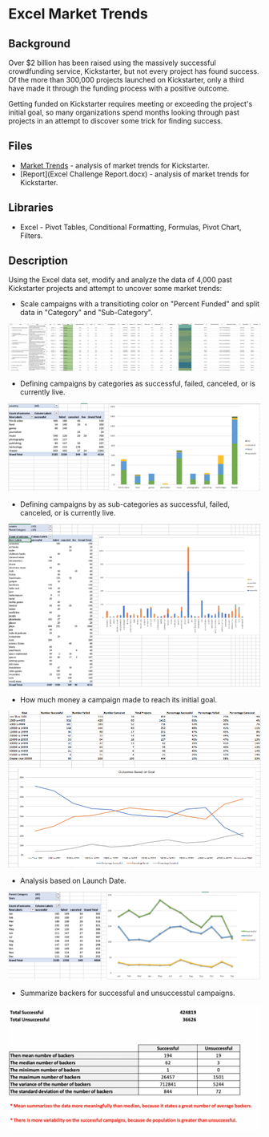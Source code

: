 # Excel Market Trends

## Background

Over $2 billion has been raised using the massively successful crowdfunding service, Kickstarter, but not every project has found success. Of the more than 300,000 projects launched on Kickstarter, only a third have made it through the funding process with a positive outcome.

Getting funded on Kickstarter requires meeting or exceeding the project's initial goal, so many organizations spend months looking through past projects in an attempt to discover some trick for finding success.

## Files
* [Market Trends](Resources/Excel_Challenge.xlsx) - analysis of market trends for Kickstarter.
* [Report](Excel Challenge Report.docx) - analysis of market trends for Kickstarter.

## Libraries
* Excel - Pivot Tables, Conditional Formatting, Formulas, Pivot Chart, Filters. 

## Description

Using the Excel data set, modify and analyze the data of 4,000 past Kickstarter projects and attempt to uncover some market trends:


* Scale campaigns with a transitioting color on "Percent Funded" and split data in "Category" and "Sub-Category".

![Kickstarter Table](Images/FullTable.PNG)

* Defining campaigns by categories as successful, failed, canceled, or is currently live.

![Category Stats](Images/CategoryStats.PNG)
 
* Defining campaigns by as sub-categories as successful, failed, canceled, or is currently live.

![Subcategory Stats](Images/SubcategoryStats.PNG)

* How much money a campaign made to reach its initial goal.

![Goal Outcomes](Images/GoalOutcomes.PNG)

* Analysis based on Launch Date.

![Outcomes Based on Launch Date](Images/LaunchDateOutcomes.PNG)

* Summarize backers for successful and unsuccesstul campaigns.

![Images/Backers.png](Images/Backers.png)

